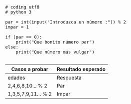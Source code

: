 <pre>

# coding utf8
# python 3

par = int(input("Introduzca un número :")) % 2 
impar = 1

if (par == 0):
    print("Que bonito número par")
else:
    print("Que número más vulgar")
   
</pre>

| Casos a probar | Resultado esperado |
| -------------- | ------------------ |
| edades | Respuesta |
| 2,4,6,8,10... % 2| Par |
| 1,3,5,7,9,11... % 2  | Impar |

